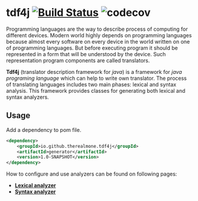 # tdf4j [![Build Status](https://travis-ci.com/therealmonE/tdf4j.svg?branch=master)](https://travis-ci.com/therealmonE/tdf4j) ![codecov](https://codecov.io/gh/therealmonE/tdf4j/branch/master/graphs/badge.svg)
Programming languages are the way to describe process of
computing for different devices. Modern world highly 
depends on programming languages because almost every
software on every device in the world written on one of
programming languages. But before executing program
it should be represented in a form that will be understood
by the device. Such representation program components
are called translators.

**Tdf4j** (translator description framework for _java_) is a 
framework for _java programing language_ which can help 
to write own translator. The process of translating 
languages includes two main phases: lexical and syntax
analysis. This framework provides classes for generating
both lexical and syntax analyzers.

## Usage
Add a dependency to pom file.
```xml
<dependency>
    <groupId>io.github.therealmone.tdf4j</groupId>
    <artifactId>generator</artifactId>
    <version>1.0-SNAPSHOT</version>
</dependency>
```

How to configure and use analyzers can be found on following pages:
+ [**Lexical analyzer**](https://github.com/therealmonE/tdf4j/tree/master/lexer)
+ [**Syntax analyzer**](https://github.com/therealmonE/tdf4j/tree/master/parser)
